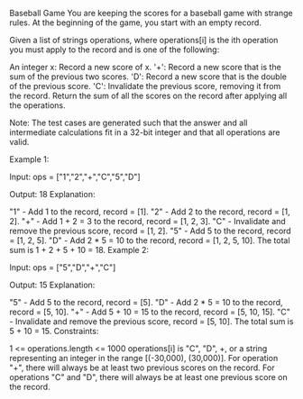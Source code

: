 Baseball Game
You are keeping the scores for a baseball game with strange rules. At the beginning of the game, you start with an empty record.

Given a list of strings operations, where operations[i] is the ith operation you must apply to the record and is one of the following:

An integer x: Record a new score of x.
'+': Record a new score that is the sum of the previous two scores.
'D': Record a new score that is the double of the previous score.
'C': Invalidate the previous score, removing it from the record.
Return the sum of all the scores on the record after applying all the operations.

Note: The test cases are generated such that the answer and all intermediate calculations fit in a 32-bit integer and that all operations are valid.

Example 1:

Input: ops = ["1","2","+","C","5","D"]

Output: 18
Explanation:

"1" - Add 1 to the record, record = [1].
"2" - Add 2 to the record, record = [1, 2].
"+" - Add 1 + 2 = 3 to the record, record = [1, 2, 3].
"C" - Invalidate and remove the previous score, record = [1, 2].
"5" - Add 5 to the record, record = [1, 2, 5].
"D" - Add 2 \* 5 = 10 to the record, record = [1, 2, 5, 10].
The total sum is 1 + 2 + 5 + 10 = 18.
Example 2:

Input: ops = ["5","D","+","C"]

Output: 15
Explanation:

"5" - Add 5 to the record, record = [5].
"D" - Add 2 \* 5 = 10 to the record, record = [5, 10].
"+" - Add 5 + 10 = 15 to the record, record = [5, 10, 15].
"C" - Invalidate and remove the previous score, record = [5, 10].
The total sum is 5 + 10 = 15.
Constraints:

1 <= operations.length <= 1000
operations[i] is "C", "D", +, or a string representing an integer in the range [(-30,000), (30,000)].
For operation "+", there will always be at least two previous scores on the record.
For operations "C" and "D", there will always be at least one previous score on the record.
